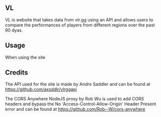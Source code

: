 ## VL

VL is website that takes data from vlr.gg using an API and allows users to compare the performances of players from different regions over the past 90 dyas.

## Usage

When using the site 

## Credits

The API used for the site is made by Andre Saddler and can be found at https://github.com/axsddlr/vlrggapi

The CORS Anywhere NodeJS proxy by Rob Wu is used to add CORS headers and bypass the No 'Access-Control-Allow-Origin'
Header Present error and can be found at https://github.com/Rob--W/cors-anywhere

